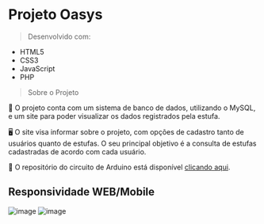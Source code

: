 # Projeto Oasys

>Desenvolvido com:
>
* HTML5
* CSS3
* JavaScript
* PHP

>Sobre o Projeto

🌱 O projeto conta com um sistema de banco de dados, utilizando o MySQL, e um site para poder visualizar os dados registrados pela estufa.

🖥️ O site visa informar sobre o projeto, com opções de cadastro tanto de usuários quanto de estufas. O seu principal objetivo é a consulta de estufas cadastradas de acordo com cada usuário.

🌳 O repositório do circuito de Arduino está disponível <a href="https://github.com/MiguelNilo/CEDUP_PI_2023_Arduino">clicando aqui<a>.

## Responsividade WEB/Mobile 
![image](https://github.com/MiguelNilo/CEDUP_PI_2023/assets/116851813/0d91e713-5727-4e8c-a8bc-9b6666cd9985)
![image](https://github.com/MiguelNilo/CEDUP_PI_2023/assets/116851813/012dfcb9-96b9-41fa-b40c-3c17b6ec3db2)

